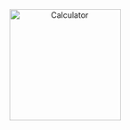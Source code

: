 <div align="center">
  <img src="![calculator](https://github.com/mano209/Simple-calculator/assets/141111707/cd79ef3d-a2f1-4dae-8a1d-ede170bd00c1)
" height="200" alt="Calculator"  />
  <img width="200" />
</div>
